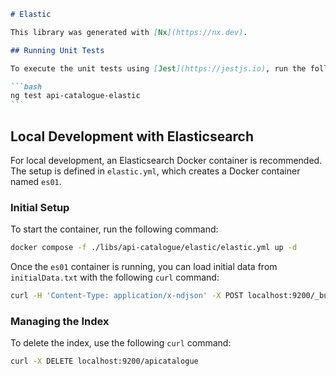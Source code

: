 ````markdown
# Elastic

This library was generated with [Nx](https://nx.dev).

## Running Unit Tests

To execute the unit tests using [Jest](https://jestjs.io), run the following command:

```bash
ng test api-catalogue-elastic
```
````

## Local Development with Elasticsearch

For local development, an Elasticsearch Docker container is recommended. The setup is defined in `elastic.yml`, which creates a Docker container named `es01`.

### Initial Setup

To start the container, run the following command:

```bash
docker compose -f ./libs/api-catalogue/elastic/elastic.yml up -d
```

Once the `es01` container is running, you can load initial data from `initialData.txt` with the following `curl` command:

```bash
curl -H 'Content-Type: application/x-ndjson' -X POST localhost:9200/_bulk --data-binary '@./libs/api-catalogue/elastic/initialData.txt'
```

### Managing the Index

To delete the index, use the following `curl` command:

```bash
curl -X DELETE localhost:9200/apicatalogue
```

```

```
